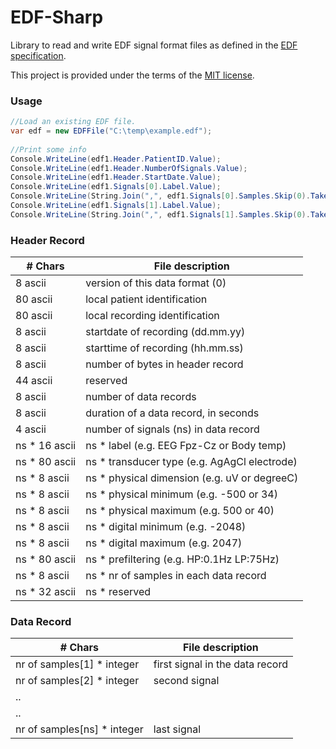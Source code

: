 # EDF-Sharp
Library to read and write EDF signal format files as defined in the [EDF specification](http://www.edfplus.info/specs/edf.html).

This project is provided under the terms of the [MIT license](http://choosealicense.com/licenses/mit/).

### Usage

```cs
//Load an existing EDF file.
var edf = new EDFFile("C:\temp\example.edf");
 
//Print some info
Console.WriteLine(edf1.Header.PatientID.Value);
Console.WriteLine(edf1.Header.NumberOfSignals.Value);
Console.WriteLine(edf1.Header.StartDate.Value);
Console.WriteLine(edf1.Signals[0].Label.Value);
Console.WriteLine(String.Join(",", edf1.Signals[0].Samples.Skip(0).Take(10).ToArray()));
Console.WriteLine(edf1.Signals[1].Label.Value);
Console.WriteLine(String.Join(",", edf1.Signals[1].Samples.Skip(0).Take(10).ToArray()));

```

### Header Record 

| # Chars | File description                               |
|---------|------------------------------------------------|
|8 ascii  | version of this data format (0) |
|80 ascii | local patient identification |
|80 ascii | local recording identification |
|8 ascii  | startdate of recording (dd.mm.yy)|
|8 ascii  | starttime of recording (hh.mm.ss) |
|8 ascii  | number of bytes in header record |
|44 ascii | reserved |
|8 ascii  | number of data records|
|8 ascii  | duration of a data record, in seconds |
|4 ascii  | number of signals (ns) in data record |
|ns * 16 ascii | ns * label (e.g. EEG Fpz-Cz or Body temp)| 
|ns * 80 ascii | ns * transducer type (e.g. AgAgCl electrode) |
|ns * 8 ascii  | ns * physical dimension (e.g. uV or degreeC) |
|ns * 8 ascii  | ns * physical minimum (e.g. -500 or 34) |
|ns * 8 ascii  | ns * physical maximum (e.g. 500 or 40) |
|ns * 8 ascii  | ns * digital minimum (e.g. -2048) |
|ns * 8 ascii  | ns * digital maximum (e.g. 2047) |
|ns * 80 ascii | ns * prefiltering (e.g. HP:0.1Hz LP:75Hz) |
|ns * 8 ascii  | ns * nr of samples in each data record |
|ns * 32 ascii | ns * reserved|

### Data Record 

| # Chars                   | File description                |
|---------------------------|---------------------------------|
|nr of samples[1] * integer | first signal in the data record |
|nr of samples[2] * integer | second signal                   |
|.. | |
|.. | |
|nr of samples[ns] * integer | last signal | 